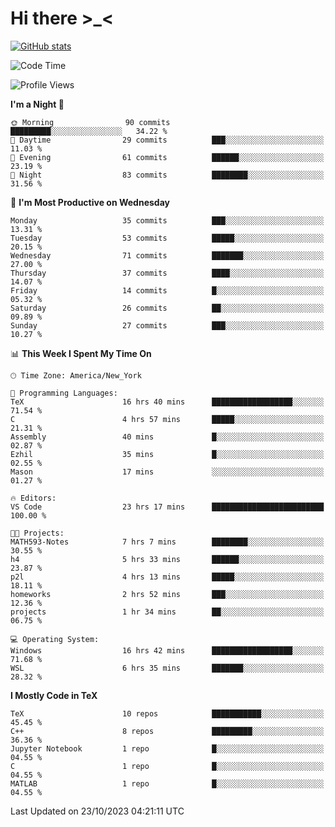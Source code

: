 # Hi there \>_<

[![GitHub stats](https://github-readme-stats.vercel.app/api?username=ARessegetesStery&show_icons=true&theme=transparent)](https://github.com/anuraghazra/github-readme-stats)

<!--START_SECTION:waka-->
![Code Time](http://img.shields.io/badge/Code%20Time-432%20hrs%2035%20mins-blue)

![Profile Views](http://img.shields.io/badge/Profile%20Views-0-blue)

**I'm a Night 🦉** 

```text
🌞 Morning                90 commits          █████████░░░░░░░░░░░░░░░░   34.22 % 
🌆 Daytime                29 commits          ███░░░░░░░░░░░░░░░░░░░░░░   11.03 % 
🌃 Evening                61 commits          ██████░░░░░░░░░░░░░░░░░░░   23.19 % 
🌙 Night                  83 commits          ████████░░░░░░░░░░░░░░░░░   31.56 % 
```
📅 **I'm Most Productive on Wednesday** 

```text
Monday                   35 commits          ███░░░░░░░░░░░░░░░░░░░░░░   13.31 % 
Tuesday                  53 commits          █████░░░░░░░░░░░░░░░░░░░░   20.15 % 
Wednesday                71 commits          ███████░░░░░░░░░░░░░░░░░░   27.00 % 
Thursday                 37 commits          ████░░░░░░░░░░░░░░░░░░░░░   14.07 % 
Friday                   14 commits          █░░░░░░░░░░░░░░░░░░░░░░░░   05.32 % 
Saturday                 26 commits          ██░░░░░░░░░░░░░░░░░░░░░░░   09.89 % 
Sunday                   27 commits          ███░░░░░░░░░░░░░░░░░░░░░░   10.27 % 
```


📊 **This Week I Spent My Time On** 

```text
🕑︎ Time Zone: America/New_York

💬 Programming Languages: 
TeX                      16 hrs 40 mins      ██████████████████░░░░░░░   71.54 % 
C                        4 hrs 57 mins       █████░░░░░░░░░░░░░░░░░░░░   21.31 % 
Assembly                 40 mins             █░░░░░░░░░░░░░░░░░░░░░░░░   02.87 % 
Ezhil                    35 mins             █░░░░░░░░░░░░░░░░░░░░░░░░   02.55 % 
Mason                    17 mins             ░░░░░░░░░░░░░░░░░░░░░░░░░   01.27 % 

🔥 Editors: 
VS Code                  23 hrs 17 mins      █████████████████████████   100.00 % 

🐱‍💻 Projects: 
MATH593-Notes            7 hrs 7 mins        ████████░░░░░░░░░░░░░░░░░   30.55 % 
h4                       5 hrs 33 mins       ██████░░░░░░░░░░░░░░░░░░░   23.87 % 
p2l                      4 hrs 13 mins       █████░░░░░░░░░░░░░░░░░░░░   18.11 % 
homeworks                2 hrs 52 mins       ███░░░░░░░░░░░░░░░░░░░░░░   12.36 % 
projects                 1 hr 34 mins        ██░░░░░░░░░░░░░░░░░░░░░░░   06.75 % 

💻 Operating System: 
Windows                  16 hrs 42 mins      ██████████████████░░░░░░░   71.68 % 
WSL                      6 hrs 35 mins       ███████░░░░░░░░░░░░░░░░░░   28.32 % 
```

**I Mostly Code in TeX** 

```text
TeX                      10 repos            ███████████░░░░░░░░░░░░░░   45.45 % 
C++                      8 repos             █████████░░░░░░░░░░░░░░░░   36.36 % 
Jupyter Notebook         1 repo              █░░░░░░░░░░░░░░░░░░░░░░░░   04.55 % 
C                        1 repo              █░░░░░░░░░░░░░░░░░░░░░░░░   04.55 % 
MATLAB                   1 repo              █░░░░░░░░░░░░░░░░░░░░░░░░   04.55 % 
```




 Last Updated on 23/10/2023 04:21:11 UTC
<!--END_SECTION:waka-->
